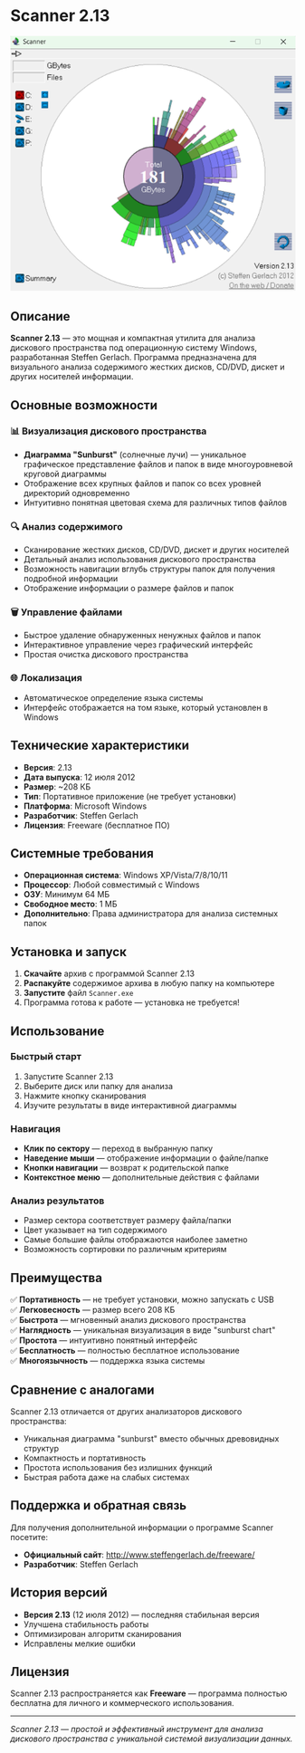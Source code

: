 # Scanner 2.13

![Scanner Logo](Foto1.png)

## Описание

**Scanner 2.13** — это мощная и компактная утилита для анализа дискового пространства под операционную систему Windows, разработанная Steffen Gerlach. Программа предназначена для визуального анализа содержимого жестких дисков, CD/DVD, дискет и других носителей информации.

## Основные возможности

### 📊 Визуализация дискового пространства
- **Диаграмма "Sunburst"** (солнечные лучи) — уникальное графическое представление файлов и папок в виде многоуровневой круговой диаграммы
- Отображение всех крупных файлов и папок со всех уровней директорий одновременно
- Интуитивно понятная цветовая схема для различных типов файлов

### 🔍 Анализ содержимого
- Сканирование жестких дисков, CD/DVD, дискет и других носителей
- Детальный анализ использования дискового пространства
- Возможность навигации вглубь структуры папок для получения подробной информации
- Отображение информации о размере файлов и папок

### 🗑️ Управление файлами
- Быстрое удаление обнаруженных ненужных файлов и папок
- Интерактивное управление через графический интерфейс
- Простая очистка дискового пространства

### 🌐 Локализация
- Автоматическое определение языка системы
- Интерфейс отображается на том языке, который установлен в Windows

## Технические характеристики

- **Версия**: 2.13
- **Дата выпуска**: 12 июля 2012
- **Размер**: ~208 КБ
- **Тип**: Портативное приложение (не требует установки)
- **Платформа**: Microsoft Windows
- **Разработчик**: Steffen Gerlach
- **Лицензия**: Freeware (бесплатное ПО)

## Системные требования

- **Операционная система**: Windows XP/Vista/7/8/10/11
- **Процессор**: Любой совместимый с Windows
- **ОЗУ**: Минимум 64 МБ
- **Свободное место**: 1 МБ
- **Дополнительно**: Права администратора для анализа системных папок

## Установка и запуск

1. **Скачайте** архив с программой Scanner 2.13
2. **Распакуйте** содержимое архива в любую папку на компьютере
3. **Запустите** файл `Scanner.exe`
4. Программа готова к работе — установка не требуется!

## Использование

### Быстрый старт
1. Запустите Scanner 2.13
2. Выберите диск или папку для анализа
3. Нажмите кнопку сканирования
4. Изучите результаты в виде интерактивной диаграммы

### Навигация
- **Клик по сектору** — переход в выбранную папку
- **Наведение мыши** — отображение информации о файле/папке
- **Кнопки навигации** — возврат к родительской папке
- **Контекстное меню** — дополнительные действия с файлами

### Анализ результатов
- Размер сектора соответствует размеру файла/папки
- Цвет указывает на тип содержимого
- Самые большие файлы отображаются наиболее заметно
- Возможность сортировки по различным критериям

## Преимущества

✅ **Портативность** — не требует установки, можно запускать с USB  
✅ **Легковесность** — размер всего 208 КБ  
✅ **Быстрота** — мгновенный анализ дискового пространства  
✅ **Наглядность** — уникальная визуализация в виде "sunburst chart"  
✅ **Простота** — интуитивно понятный интерфейс  
✅ **Бесплатность** — полностью бесплатное использование  
✅ **Многоязычность** — поддержка языка системы  

## Сравнение с аналогами

Scanner 2.13 отличается от других анализаторов дискового пространства:
- Уникальная диаграмма "sunburst" вместо обычных древовидных структур
- Компактность и портативность
- Простота использования без излишних функций
- Быстрая работа даже на слабых системах

## Поддержка и обратная связь

Для получения дополнительной информации о программе Scanner посетите:
- **Официальный сайт**: http://www.steffengerlach.de/freeware/
- **Разработчик**: Steffen Gerlach

## История версий

- **Версия 2.13** (12 июля 2012) — последняя стабильная версия
- Улучшена стабильность работы
- Оптимизирован алгоритм сканирования
- Исправлены мелкие ошибки

## Лицензия

Scanner 2.13 распространяется как **Freeware** — программа полностью бесплатна для личного и коммерческого использования.

---

*Scanner 2.13 — простой и эффективный инструмент для анализа дискового пространства с уникальной системой визуализации данных.*
